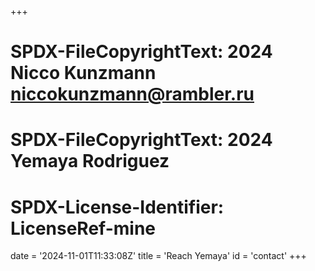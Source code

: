 +++
# SPDX-FileCopyrightText: 2024 Nicco Kunzmann <niccokunzmann@rambler.ru>
# SPDX-FileCopyrightText: 2024 Yemaya Rodriguez
#
# SPDX-License-Identifier: LicenseRef-mine
date = '2024-11-01T11:33:08Z'
title = 'Reach Yemaya'
id = 'contact'
+++


